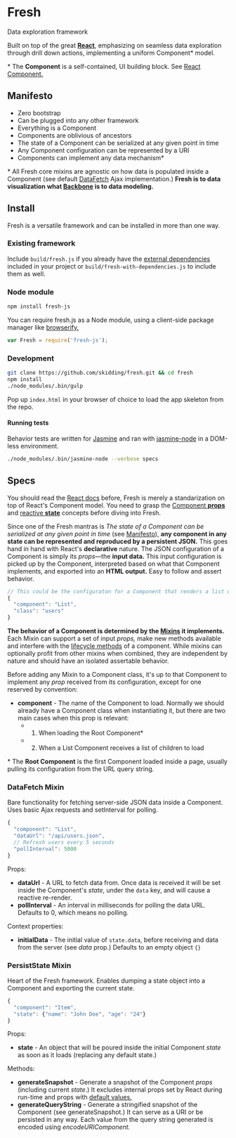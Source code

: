 Fresh
===
Data exploration framework

Built on top of the great [**React**](http://facebook.github.io/react/),
emphasizing on seamless data exploration through drill down actions,
implementing a uniform Component* model.

\* The **Component** is a self-contained, UI building block.
See [React Component.](http://facebook.github.io/react/docs/component-api.html)

## Manifesto

- Zero bootstrap
- Can be plugged into any other framework
- Everything is a Component
- Components are oblivious of ancestors
- The state of a Component can be serialized at any given point in time
- Any Component configuration can be represented by a URI
- Components can implement any data mechanism*

\* All Fresh core mixins are agnostic on how data is populated inside a
Component (see default [DataFetch](mixins/data-fetch.js) Ajax implementation.)
**Fresh is to data visualization what
[Backbone](https://github.com/jashkenas/backbone) is to data modeling.**

## Install

Fresh is a versatile framework and can be installed in more than one way.

### Existing framework

Include `build/fresh.js` if you already have the
[external dependencies](https://github.com/skidding/fresh/blob/master/package.json#L8)
included in your project or `build/fresh-with-dependencies.js` to include
them as well.

### Node module

```bash
npm install fresh-js
```

You can require fresh.js as a Node module, using a client-side package manager
like [browserify.](http://browserify.org/)

```js
var Fresh = require('fresh-js');
```

### Development

```bash
git clone https://github.com/skidding/fresh.git && cd fresh
npm install
./node_modules/.bin/gulp
```

Pop up `index.html` in your browser of choice to load the app skeleton from the
repo.

#### Running tests

Behavior tests are written for [Jasmine](https://github.com/pivotal/jasmine)
and ran with [jasmine-node](https://github.com/mhevery/jasmine-node) in a
DOM-less environment.

```bash
./node_modules/.bin/jasmine-node --verbose specs
```

## Specs

You should read the
[React docs](http://facebook.github.io/react/docs/getting-started.html) before,
Fresh is merely a standarization on top of React's Component model. You need
to grasp the [Component **props**](http://facebook.github.io/react/docs/tutorial.html#using-props)
and [reactive **state**](http://facebook.github.io/react/docs/tutorial.html#reactive-state)
concepts before diving into Fresh.

Since one of the Fresh mantras is _The state of a Component can be serialized
at any given point in time_ (see [Manifesto](#manifesto)), __any component in
any state can be represented and reproduced by a persistent JSON.__ This goes
hand in hand with React's **declarative** nature. The JSON configuration of a
Component is simply its _props_—the __input data.__ This input configuration is
picked up by the Component, interpreted based on what that Component
implements, and exported into an __HTML output.__ Easy to follow and assert
behavior.

```js
// This could be the configuraton for a Component that renders a list of users
{
  "component": "List",
  "class": "users"
}
```

__The behavior of a Component is determined by the
[Mixins](http://facebook.github.io/react/docs/reusable-components.html#mixins)
it implements.__ Each Mixin can support a set of input _props,_ make new
methods available and interfere with the [lifecycle methods](http://facebook.github.io/react/docs/component-specs.html#lifecycle-methods)
of a component. While mixins can optionally profit from other mixins when
combined, they are independent by nature and should have an isolated assertable
behavior.

Before adding any Mixin to a Component class, it's up to that Component to
implement any _prop_ received from its configuration, except for one reserved
by convention:

- **component** - The name of the Component to load. Normally we should already
                  have a Component class when instantiating it, but there are
                  two main cases when this prop is relevant:
  - 1. When loading the Root Component*
  - 2. When a List Component receives a list of children to load

\* The **Root Component** is the first Component loaded inside a page, usually
pulling its configuration from the URL query string.

### DataFetch Mixin

Bare functionality for fetching server-side JSON data inside a Component. Uses
basic Ajax requests and setInterval for polling.

```js
{
  "component": "List",
  "dataUrl": "/api/users.json",
  // Refresh users every 5 seconds
  "pollInterval": 5000
}
```

Props:

- **dataUrl** - A URL to fetch data from. Once data is received it will be set
                inside the Component's _state_, under the `data` key, and will
                cause a reactive re-render.
- **pollInterval** - An interval in milliseconds for polling the data URL.
                     Defaults to 0, which means no polling.

Context properties:

- **initialData** - The initial value of `state.data`, before receiving and
                    data from the server (see _data_ prop.) Defaults to an
                    empty object `{}`

### PersistState Mixin

Heart of the Fresh framework. Enables dumping a state object into a Component
and exporting the current state.

```js
{
  "component": "Item",
  "state": {"name": "John Doe", "age": "24"}
}
```

Props:

- **state** - An object that will be poured inside the initial Component
              _state_ as soon as it loads (replacing any default state.)

Methods:

- **generateSnapshot** - Generate a snapshot of the Component _props_
                         (including current _state_.) It excludes internal
                         props set by React during run-time and props with
                         [default values.](http://facebook.github.io/react/docs/component-specs.html#getdefaultprops)
- **generateQueryString** - Generate a stringified snapshot of the Component
                            (see generateSnapshot.) It can serve as a URI or be
                            persisted in any way. Each value from the query
                            string generated is encoded using
                            _encodeURIComponent._
